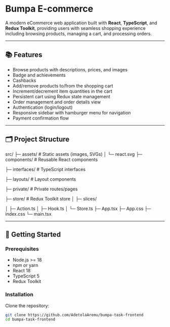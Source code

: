 # Bumpa E-commerce

A modern eCommerce web application built with **React**, **TypeScript**, and **Redux Toolkit**, providing users with seamless shopping experience including browsing products, managing a cart, and processing orders.

---

## 📚 Features

- Browse products with descriptions, prices, and images
- Badge and achievements
- Cashbacks
- Add/remove products to/from the shopping cart
- Increment/decrement item quantities in the cart
- Persistent cart using Redux state management
- Order management and order details view
- Authentication (login/logout)
- Responsive sidebar with hamburger menu for navigation
- Payment confirmation flow

---

## 🗂 Project Structure

src/
├─ assets/ # Static assets (images, SVGs)
│ └─ react.svg
├─ components/ # Reusable React components

├─ interfaces/ # TypeScript interfaces

├─ layouts/ # Layout components

├─ private/ # Private routes/pages

├─ store/ # Redux Toolkit store
│ ├─ slices/

│ ├─ Action.ts
│ ├─ Hook.ts
│ └─ Store.ts
├─ App.tsx
├─ App.css
├─ index.css
└─ main.tsx

---

## 🚀 Getting Started

### Prerequisites

- Node.js >= 18
- npm or yarn
- React 18
- TypeScript 5
- Redux Toolkit

### Installation

Clone the repository:

```bash
git clone https://github.com/AdetolaAremu/bumpa-task-frontend
cd bumpa-task-frontend
```
